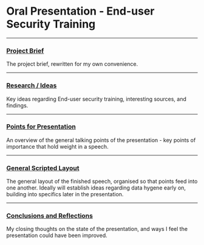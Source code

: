 # Oral Presentation - End-user Security Training
---

### [Project Brief]()
The project brief, rewritten for my own convenience.

---

### [Research / Ideas]()
Key ideas regarding End-user security training, interesting sources, and findings.

---

### [Points for Presentation]()
An overview of the general talking points of the presentation - key points of importance that hold weight in a speech.

---

### [General Scripted Layout]()
The general layout of the finished speech, organised so that points feed into one another. Ideally will establish ideas regarding data hygene early on, building into specifics later in the presentation.

---

### [Conclusions and Reflections]()
My closing thoughts on the state of the presentation, and ways I feel the presentation could have been improved.

